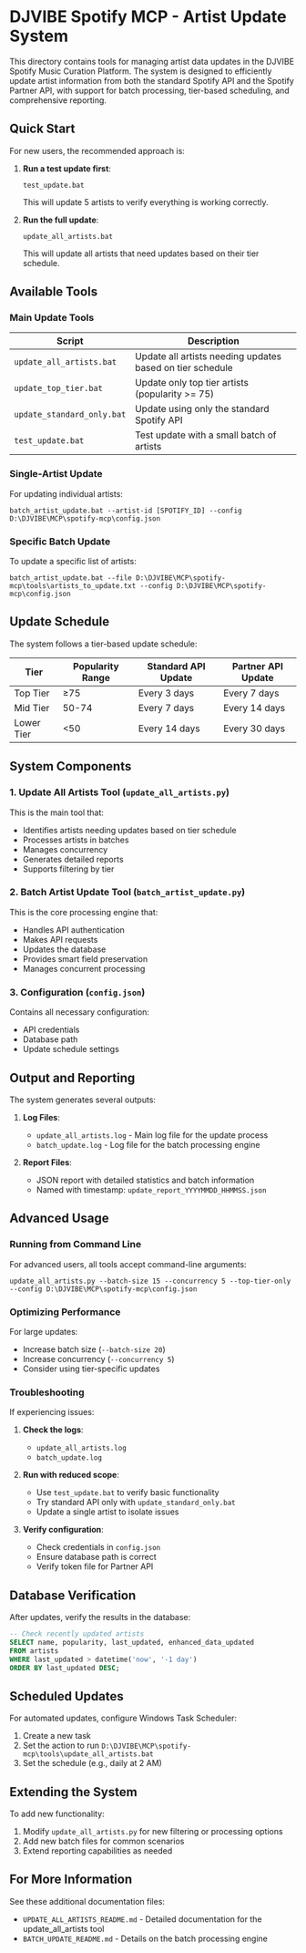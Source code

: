 # DJVIBE Spotify MCP - Artist Update System

This directory contains tools for managing artist data updates in the DJVIBE Spotify Music Curation Platform. The system is designed to efficiently update artist information from both the standard Spotify API and the Spotify Partner API, with support for batch processing, tier-based scheduling, and comprehensive reporting.

## Quick Start

For new users, the recommended approach is:

1. **Run a test update first**:
   ```
   test_update.bat
   ```
   This will update 5 artists to verify everything is working correctly.

2. **Run the full update**:
   ```
   update_all_artists.bat
   ```
   This will update all artists that need updates based on their tier schedule.

## Available Tools

### Main Update Tools

| Script | Description |
|--------|-------------|
| `update_all_artists.bat` | Update all artists needing updates based on tier schedule |
| `update_top_tier.bat` | Update only top tier artists (popularity >= 75) |
| `update_standard_only.bat` | Update using only the standard Spotify API |
| `test_update.bat` | Test update with a small batch of artists |

### Single-Artist Update

For updating individual artists:

```
batch_artist_update.bat --artist-id [SPOTIFY_ID] --config D:\DJVIBE\MCP\spotify-mcp\config.json
```

### Specific Batch Update

To update a specific list of artists:

```
batch_artist_update.bat --file D:\DJVIBE\MCP\spotify-mcp\tools\artists_to_update.txt --config D:\DJVIBE\MCP\spotify-mcp\config.json
```

## Update Schedule

The system follows a tier-based update schedule:

| Tier | Popularity Range | Standard API Update | Partner API Update |
|------|------------------|---------------------|-------------------|
| Top Tier | ≥75 | Every 3 days | Every 7 days |
| Mid Tier | 50-74 | Every 7 days | Every 14 days |
| Lower Tier | <50 | Every 14 days | Every 30 days |

## System Components

### 1. Update All Artists Tool (`update_all_artists.py`)

This is the main tool that:
- Identifies artists needing updates based on tier schedule
- Processes artists in batches
- Manages concurrency
- Generates detailed reports
- Supports filtering by tier

### 2. Batch Artist Update Tool (`batch_artist_update.py`)

This is the core processing engine that:
- Handles API authentication
- Makes API requests
- Updates the database
- Provides smart field preservation
- Manages concurrent processing

### 3. Configuration (`config.json`)

Contains all necessary configuration:
- API credentials
- Database path
- Update schedule settings

## Output and Reporting

The system generates several outputs:

1. **Log Files**:
   - `update_all_artists.log` - Main log file for the update process
   - `batch_update.log` - Log file for the batch processing engine

2. **Report Files**:
   - JSON report with detailed statistics and batch information
   - Named with timestamp: `update_report_YYYYMMDD_HHMMSS.json`

## Advanced Usage

### Running from Command Line

For advanced users, all tools accept command-line arguments:

```
update_all_artists.py --batch-size 15 --concurrency 5 --top-tier-only --config D:\DJVIBE\MCP\spotify-mcp\config.json
```

### Optimizing Performance

For large updates:
- Increase batch size (`--batch-size 20`)
- Increase concurrency (`--concurrency 5`)
- Consider using tier-specific updates

### Troubleshooting

If experiencing issues:

1. **Check the logs**:
   - `update_all_artists.log`
   - `batch_update.log`

2. **Run with reduced scope**:
   - Use `test_update.bat` to verify basic functionality
   - Try standard API only with `update_standard_only.bat`
   - Update a single artist to isolate issues

3. **Verify configuration**:
   - Check credentials in `config.json`
   - Ensure database path is correct
   - Verify token file for Partner API

## Database Verification

After updates, verify the results in the database:

```sql
-- Check recently updated artists
SELECT name, popularity, last_updated, enhanced_data_updated 
FROM artists 
WHERE last_updated > datetime('now', '-1 day')
ORDER BY last_updated DESC;
```

## Scheduled Updates

For automated updates, configure Windows Task Scheduler:

1. Create a new task
2. Set the action to run `D:\DJVIBE\MCP\spotify-mcp\tools\update_all_artists.bat`
3. Set the schedule (e.g., daily at 2 AM)

## Extending the System

To add new functionality:

1. Modify `update_all_artists.py` for new filtering or processing options
2. Add new batch files for common scenarios
3. Extend reporting capabilities as needed

## For More Information

See these additional documentation files:
- `UPDATE_ALL_ARTISTS_README.md` - Detailed documentation for the update_all_artists tool
- `BATCH_UPDATE_README.md` - Details on the batch processing engine
